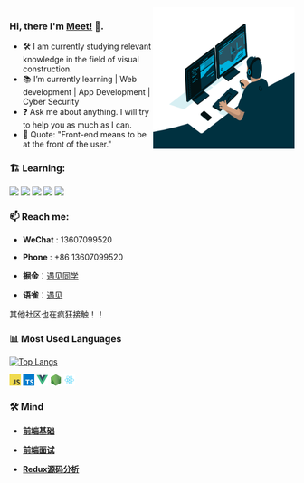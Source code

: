<img align="right" width="250" height="250" src="https://github.com/Meet-student/Meet-student/blob/master/assets/image/code.gif">

### Hi, there I'm [Meet!](https://github.com/Meet-student/Meet-student) 👋.

- :hammer_and_wrench: I am currently studying relevant knowledge in the field of visual construction.
- :books: I’m currently learning | Web development | App Development | Cyber Security
- :question: Ask me about anything. I will try to help you as much as I can.
- :microphone: Quote: "Front-end means to be at the front of the user."

### 🏗️ Learning:

<code><img src="https://img.shields.io/badge/typescript-%23007ACC.svg?style=for-the-badge&logo=typescript&logoColor=white"/></code>
<code><img src="https://img.shields.io/badge/react-%2320232a.svg?style=for-the-badge&logo=react&logoColor=%2361DAFB"/></code>
<code><img src="https://img.shields.io/badge/node.js-6DA55F?style=for-the-badge&logo=node.js&logoColor=white"/></code>
<code><img src="https://img.shields.io/badge/nestjs-%23E0234E.svg?style=for-the-badge&logo=nestjs&logoColor=white"/></code>
<code><img src="https://img.shields.io/badge/vuejs-%2335495e.svg?style=for-the-badge&logo=vuedotjs&logoColor=%234FC08D"/></code>

### 📫 Reach me:

- **WeChat** : 13607099520
- **Phone** : +86 13607099520

- **掘金**：[遇见同学](https://juejin.cn/user/3544481220800296)
- **语雀**：[遇见](https://www.yuque.com/meet-student)

其他社区也在疯狂接触！！

### 📊 Most Used Languages

[![Top Langs](https://github-readme-stats.vercel.app/api/top-langs/?username=Meet-student&layout=compact&hide_border=true)](https://github.com/Meet-student)

<code><img height="20" src="https://raw.githubusercontent.com/github/explore/80688e429a7d4ef2fca1e82350fe8e3517d3494d/topics/javascript/javascript.png"></code>
<code><img height="20" src="https://raw.githubusercontent.com/github/explore/80688e429a7d4ef2fca1e82350fe8e3517d3494d/topics/typescript/typescript.png"></code>
<code><img height="20" src="https://raw.githubusercontent.com/github/explore/80688e429a7d4ef2fca1e82350fe8e3517d3494d/topics/vue/vue.png"></code>
<code><img height="20" src="https://raw.githubusercontent.com/github/explore/80688e429a7d4ef2fca1e82350fe8e3517d3494d/topics/nodejs/nodejs.png"></code>
<code><img height="20" src="https://raw.githubusercontent.com/github/explore/80688e429a7d4ef2fca1e82350fe8e3517d3494d/topics/react/react.png"></code>

### 🛠️ Mind

- [**前端基础**](https://docs.qq.com/mind/DS0t2b0hVT0lEVkR1)

- [**前端面试**](https://docs.qq.com/mind/DS1pTY2ZzT1R4eWhv)

- [**Redux源码分析**](https://docs.qq.com/mind/DS2hlenVPUldHVGxL)

